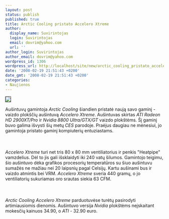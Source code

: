 ```yaml
---
layout: post
status: publish
published: true
title: Arctic Cooling pristato Accelero Xtreme
author:
  display_name: Suvirintojas
  login: Suvirintojas
  email: dovrim@yahoo.com
  url: ''
author_login: Suvirintojas
author_email: dovrim@yahoo.com
wordpress_id: 1306
wordpress_url: http://localhost/site/new/arctic_cooling_pristato_accelero_xtreme/
date: '2008-02-19 21:51:43 +0200'
date_gmt: '2008-02-19 21:51:43 +0200'
categories:
- Naujienos
---
```

<div class="imgright"><img src="http://img87.imageshack.us/img87/1529/154bigpm3.jpg" border="1"></div>
<p>Aušintuvų gamintoja <i>Arctic Cooling</i> šiandien pristatė naują savo gaminį - vaizdo plokščių aušintuvą <i>Accelero Xtreme</i>. Aušintuvas skirtas <i>ATI Radeon HD 2900XT/Pro</i> ir <i>Nvidia 8800 Ultra/GTX/GT</i> vaizdo plokštėms. Šį gaminį buvo galima išvysti šių metų <i>CES</i> parodoje. Praėjus daugiau ne mėnesiui, jo gamintoja pristato gaminį kompiuterių entuziastams.<br />
<br><br />
<br><i>Accelero Xtreme</i> turi net tris 80 x 80 mm ventiliatorius ir penkis &quot;Heatpipe&quot; vamzdelius. Dėl to jis gali išsklaidyti iki 240 vatų šilumos. Gamintojo teigimu, šio aušintuvo dėka grafikos procesorių temperatūros su šiuo aušintuvu sumažės ne mažiau nei 20 laipsnių pagal Celsijų. Kartu aušinami bus ir vaizdo atmintis bei VRM. <i>Accelero Xtreme</i> sveria 440 gramų, o jo ventiliatorių sukuriamas oro srautas siekia 63 CFM.<br />
<br><br />
<br><i>Arctic Cooling Accelero Xtreme</i> parduotuvėse turėtų pasirodyti artimiausiomis dienomis. Aušintuvo versija <i>Nvidia</i> plokštėms neįskaitant mokesčių kainuos 34.90, o <i>ATI</i> - 32.90 euro.</p>
